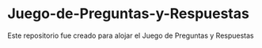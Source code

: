 # Juego-de-Preguntas-y-Respuestas
Este repositorio fue creado para alojar el Juego de Preguntas y Respuestas
